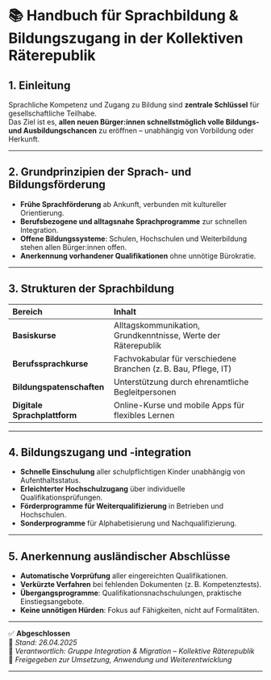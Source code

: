 # 📚 Handbuch für Sprachbildung & Bildungszugang in der Kollektiven Räterepublik
<!--
Autor: Fabio Weidner
Version: 1.0
Sektion: Integration & Migration
Veröffentlichung: April 2025
-->

## 1. Einleitung

Sprachliche Kompetenz und Zugang zu Bildung sind **zentrale Schlüssel** für gesellschaftliche Teilhabe.  
Das Ziel ist es, **allen neuen Bürger:innen schnellstmöglich volle Bildungs- und Ausbildungschancen** zu eröffnen – unabhängig von Vorbildung oder Herkunft.

---

## 2. Grundprinzipien der Sprach- und Bildungsförderung

- **Frühe Sprachförderung** ab Ankunft, verbunden mit kultureller Orientierung.
- **Berufsbezogene und alltagsnahe Sprachprogramme** zur schnellen Integration.
- **Offene Bildungssysteme**: Schulen, Hochschulen und Weiterbildung stehen allen Bürger:innen offen.
- **Anerkennung vorhandener Qualifikationen** ohne unnötige Bürokratie.

---

## 3. Strukturen der Sprachbildung

| Bereich | Inhalt |
|:---|:---|
| **Basiskurse** | Alltagskommunikation, Grundkenntnisse, Werte der Räterepublik |
| **Berufssprachkurse** | Fachvokabular für verschiedene Branchen (z. B. Bau, Pflege, IT) |
| **Bildungspatenschaften** | Unterstützung durch ehrenamtliche Begleitpersonen |
| **Digitale Sprachplattform** | Online-Kurse und mobile Apps für flexibles Lernen |

---

## 4. Bildungszugang und -integration

- **Schnelle Einschulung** aller schulpflichtigen Kinder unabhängig von Aufenthaltsstatus.
- **Erleichterter Hochschulzugang** über individuelle Qualifikationsprüfungen.
- **Förderprogramme für Weiterqualifizierung** in Betrieben und Hochschulen.
- **Sonderprogramme** für Alphabetisierung und Nachqualifizierung.

---

## 5. Anerkennung ausländischer Abschlüsse

- **Automatische Vorprüfung** aller eingereichten Qualifikationen.
- **Verkürzte Verfahren** bei fehlenden Dokumenten (z. B. Kompetenztests).
- **Übergangsprogramme**: Qualifikationsnachschulungen, praktische Einstiegsangebote.
- **Keine unnötigen Hürden**: Fokus auf Fähigkeiten, nicht auf Formalitäten.

---

✅ **Abgeschlossen**  
📅 *Stand: 26.04.2025*  
🏩 *Verantwortlich: Gruppe Integration & Migration – Kollektive Räterepublik*  
🔐 *Freigegeben zur Umsetzung, Anwendung und Weiterentwicklung*

---
